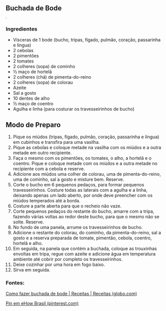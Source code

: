 ## Buchada de Bode

<img src="https://i.pinimg.com/originals/ad/12/59/ad1259c045f31de026bb710e2a2b460f.jpg" style="zoom:20%;" />

### Ingredientes

- Vísceras de 1 bode (bucho, tripas, fígado, pulmão, coração, passarinha e língua)
- 2 cebolas
- 2 pimentões
- 2 tomates
- 2 colheres (sopa) de cominho
- ½ maço de hortelã
- 2 colheres (chá) de pimenta-do-reino
- 2 colheres (sopa) de colorau
- Azeite
- Sal a gosto
- 10 dentes de alho
- ½ maço de coentro
- Agulha e linha (para costurar os travesseirinhos de bucho)

## Modo de Preparo

1. Pique os miúdos (tripas, fígado, pulmão, coração, passarinha e língua) em cubinhos e transfira para uma vasilha.
2. Pique as cebolas e coloque metade na vasilha com os miúdos e a outra metade em outro recipiente.
3.  Faça o mesmo com os pimentões, os tomates, o alho, a hortelã e o coentro. Pique e coloque metade com os miúdos e a outra metade no recipiente com a cebola e reserve.
4. Adicione aos miúdos uma colher de colorau, uma de pimenta-do-reino, uma de cominho, sal a gosto e misture bem. Reserve.
5. Corte o bucho em 6 pequenos pedaços, para formar pequenos travesseirinhos. Costure todas as laterais com a agulha e a linha, deixando apenas um lado aberto, por onde deve preencher com os miúdos temperados até a borda.
6. Costure a parte aberta para que o recheio não vaze.
7. Corte pequenos pedaços do restante do bucho, amarre com a tripa, fazendo várias voltas ao redor deste bucho, para que o mesmo não se solte. Reserve.
8. No fundo de uma panela, arrume os travesseirinhos de bucho.
9. Adicione o restante do colorau, do cominho, da pimenta-do-reino, sal a gosto e a reserva preparada de tomate, pimentão, cebola, coentro, hortelã e alho.
10. Em seguida, na panela que contém a buchada, coloque as trouxinhas envoltas em tripa, regue com azeite e adicione água em temperatura ambiente até cobrir por completo os travesseirinhos.
11. Deixe cozinhar por uma hora em fogo baixo.
12. Sirva em seguida.



### Fontes:

[Como fazer buchada de bode | Receitas | Receitas (globo.com)](https://receitas.globo.com/como-fazer-buchada-de-bode-gnt.ghtml)

[Pin em eHow Brasil (pinterest.com)](https://br.pinterest.com/pin/374995106463565266/)

